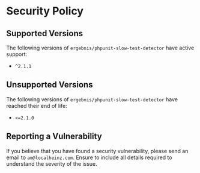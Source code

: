 # Security Policy

## Supported Versions

The following versions of `ergebnis/phpunit-slow-test-detector` have active support:

- `^2.1.1`

## Unsupported Versions

The following versions of `ergebnis/phpunit-slow-test-detector` have reached their end of life:

- `<=2.1.0`

## Reporting a Vulnerability

If you believe that you have found a security vulnerability, please send an email to `am@localheinz.com`. Ensure to include all details required to understand the severity of the issue.
